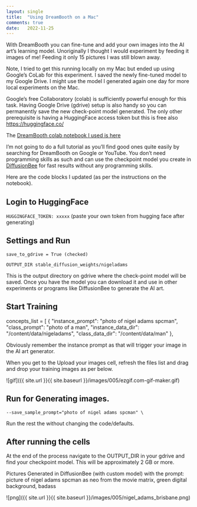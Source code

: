 ```yaml
---
layout: single
title:  "Using DreamBooth on a Mac"
comments: true
date:   2022-11-25
---
```

With DreamBooth you can fine-tune and add your own images into the AI art’s learning model.  Unoriginally I thought I would experiment by feeding it images of me! Feeding it only 15 pictures I was still blown away.

Note, I tried to get this running locally on my Mac but ended up using Google’s CoLab for this experiment.  I saved the newly fine-tuned model to my Google Drive.  I might use the model I generated again one day for more local experiments on the Mac.

Google’s free Collaboratory (colab) is sufficiently powerful enough for this task.  Having Google Drive (gdrive) setup is also handy so you can permanently save the new check-point model generated. The only other prerequisite is having a HuggingFace access token but this is free also https://huggingface.co/

The [DreamBooth colab notebook I used is here](https://colab.research.google.com/github/ShivamShrirao/diffusers/blob/main/examples/dreambooth/DreamBooth_Stable_Diffusion.ipynb)

I’m not going to do a full tutorial as you’ll find good ones quite easily by searching for DreamBooth on Google or YouTube.  You don’t need programming skills as such and can use the checkpoint model you create in [DiffusionBee](https://diffusionbee.com/) for fast results without any programming skills.  

Here are the code blocks I updated (as per the instructions on the notebook).


## Login to HuggingFace

`HUGGINGFACE_TOKEN: xxxxx` (paste your own token from hugging face after generating)

## Settings and Run

`save_to_gdrive = True (checked)`

`OUTPUT_DIR stable_diffusion_weights/nigeladams`

This is the output directory on gdrive where the check-point model will be saved.  Once you have the model you can download it and use in other experiments or programs like DiffusionBee to generate the AI art.

## Start Training

concepts_list = [
    {
        "instance_prompt":      "photo of nigel adams spcman",
        "class_prompt":         "photo of a man",
        "instance_data_dir":    "/content/data/nigeladams",
        "class_data_dir":       "/content/data/man"
    },

Obviously remember the instance prompt as that will trigger your image in the AI art generator.

When you get to the Upload your images cell, refresh the files list and drag and drop your training images as per below.

![gif]({{ site.url }}{{ site.baseurl }}/images/005/ezgif.com-gif-maker.gif)

## Run for Generating images.

`--save_sample_prompt="photo of nigel adams spcman" \`

Run the rest the without changing the code/defaults.

## After running the cells

At the end of the process navigate to the OUTPUT_DIR in your gdrive and find your checkpoint model.  This will be approximately 2 GB or more.

Pictures Generated in DiffusionBee (with custom model) with the prompt: picture of nigel adams spcman as neo from the movie matrix, green digital background, badass

![png]({{ site.url }}{{ site.baseurl }}/images/005/nigel_adams_brisbane.png)

